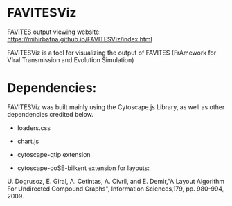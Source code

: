 # FAVITESViz
FAVITES output viewing website:
https://mihirbafna.github.io/FAVITESViz/index.html

FAVITESViz is a tool for visualizing the output of FAVITES
(FrAmework for VIral Transmission and Evolution Simulation)


# Dependencies:
FAVITESViz was built mainly using the Cytoscape.js Library, as well as other
dependencies credited below.

- loaders.css 

- chart.js

- cytoscape-qtip extension

- cytoscape-coSE-bilkent extension for layouts:

U. Dogrusoz, E. Giral, A. Cetintas, A. Civril, and E. Demir,"A Layout Algorithm For Undirected Compound Graphs", Information Sciences,179, pp. 980-994, 2009.
